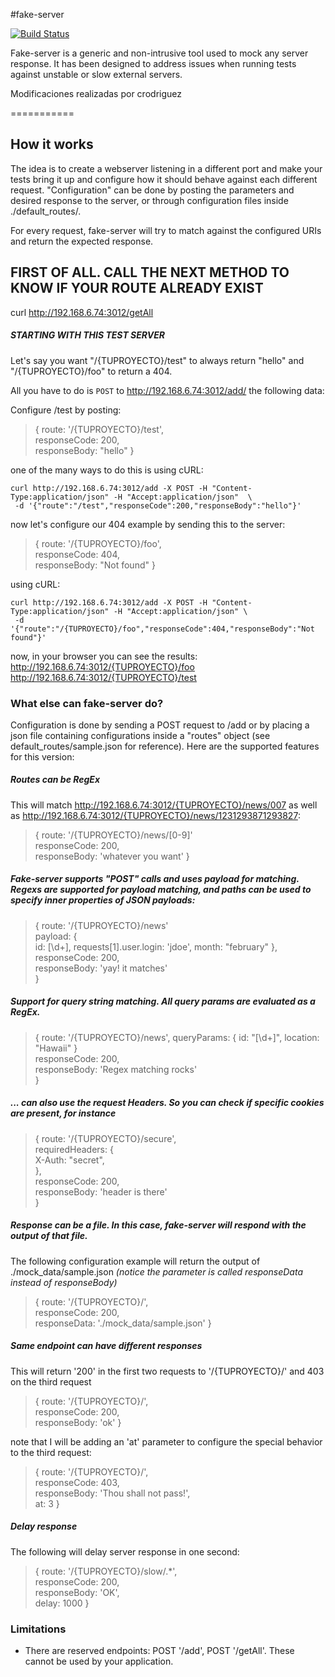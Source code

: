 #fake-server

[![Build Status](https://travis-ci.org/yahoo/fake-server.svg)](https://travis-ci.org/yahoo/fake-server)

Fake-server is a generic and non-intrusive tool used to mock any server response. It has been designed to address issues when running tests against unstable or slow external servers.

Modificaciones realizadas por crodriguez

===========

## How it works

The idea is to create a webserver listening in a different port and make your tests bring it up and configure how it should behave against each different request. "Configuration" can be done by posting the parameters and desired response to the server, or through configuration files inside ./default_routes/.

For every request, fake-server will try to match against the configured URIs and return the expected response.

## FIRST OF ALL. CALL THE NEXT METHOD TO KNOW IF YOUR ROUTE ALREADY EXIST
curl http://192.168.6.74:3012/getAll


##### STARTING WITH THIS TEST SERVER



Let's say you want "/{TUPROYECTO}/test"  to always return "hello" and "/{TUPROYECTO}/foo" to return a 404. 

All you have to do is `POST` to http://192.168.6.74:3012/add/ the following data:

Configure /test by posting:
> { route: '/{TUPROYECTO}/test',  
> responseCode: 200,  
> responseBody: "hello" }  

one of the many ways to do this is using cURL:
```
curl http://192.168.6.74:3012/add -X POST -H "Content-Type:application/json" -H "Accept:application/json"  \ 
 -d '{"route":"/test","responseCode":200,"responseBody":"hello"}' 
```

now let's configure our 404 example by sending this to the server:
> { route: '/{TUPROYECTO}/foo',  
> responseCode: 404,  
> responseBody: "Not found" }  

using cURL:
``` 
curl http://192.168.6.74:3012/add -X POST -H "Content-Type:application/json" -H "Accept:application/json" \  
 -d '{"route":"/{TUPROYECTO}/foo","responseCode":404,"responseBody":"Not found"}' 
```

now, in your browser you can see the results:  
http://192.168.6.74:3012/{TUPROYECTO}/foo  
http://192.168.6.74:3012/{TUPROYECTO}/test  


### What else can fake-server do?

Configuration is done by sending a POST request to /add or by placing a json file containing configurations inside a "routes" object (see default_routes/sample.json for reference). Here are the supported features for this version:  

##### Routes can be RegEx

This will match http://192.168.6.74:3012/{TUPROYECTO}/news/007 as well as http://192.168.6.74:3012/{TUPROYECTO}/news/1231293871293827:  

> { route: '/{TUPROYECTO}/news/[0-9]'  
> responseCode: 200,  
> responseBody: 'whatever you want' }  

##### Fake-server supports "POST" calls and uses payload for matching. Regexs are supported for payload matching, and paths can be used to specify inner properties of JSON payloads:

> { route: '/{TUPROYECTO}/news'  
>   payload: {  
>     id: [\\d+],
>     requests[1].user.login: 'jdoe',
>     month: "february"
>   },  
>   responseCode: 200,  
>   responseBody: 'yay! it matches'  
> }  

##### Support for query string matching. All query params are evaluated as a RegEx.

> { route: '/{TUPROYECTO}/news',
>   queryParams: {
>       id: "[\\d+]",
>       location: "Hawaii"
>   }  
>   responseCode: 200,  
>   responseBody: 'Regex matching rocks'  
> }  

##### ... can also use the request Headers. So you can check if specific cookies are present, for instance

> { route: '/{TUPROYECTO}/secure',    
>   requiredHeaders: {    
>       X-Auth: "secret",    
>   },   
>   responseCode: 200,   
>   responseBody: 'header is there'   
> }   


##### Response can be a file. In this case, fake-server will respond with the output of that file.

The following configuration example will return the output of ./mock_data/sample.json *(notice the parameter is called responseData instead of responseBody)*

> { route: '/{TUPROYECTO}/',  
> responseCode: 200,  
> responseData: './mock_data/sample.json' }  


##### Same endpoint can have different responses 

This will return '200' in the first two requests to '/{TUPROYECTO}/' and 403 on the third request  

> { route: '/{TUPROYECTO}/',  
> responseCode: 200,  
> responseBody: 'ok' }  

note that I will be adding an 'at' parameter to configure the special behavior to the third request:  

> { route: '/{TUPROYECTO}/',  
> responseCode: 403,  
> responseBody: 'Thou shall not pass!',  
> at: 3 }  


##### Delay response

The following will delay server response in one second:  

> { route: '/{TUPROYECTO}/slow/.*',  
> responseCode: 200,  
> responseBody: 'OK',  
> delay: 1000 }  


### Limitations
- There are reserved endpoints: POST '/add', POST '/getAll'. These cannot be used by your application.
